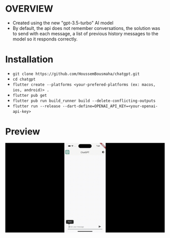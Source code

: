 
# OVERVIEW

- Created using the new "gpt-3.5-turbo" AI model
- By default, the api does not remember conversations, the solution was to send with each message, a list of previous history messages to the model so it responds correctly.

# Installation

- `git clone https://github.com/HoussemBousmaha/chatgpt.git`
- `cd chatgpt`
- `flutter create --platforms <your-prefered-platforms (ex: macos, ios, android)> .`
- `flutter pub get`
- `flutter pub run build_runner build --delete-conflicting-outputs`
- `flutter run --release --dart-define=OPENAI_API_KEY=<your-openai-api-key>`

# Preview

![Preview](./chagpt.gif)
